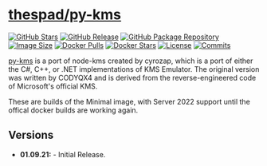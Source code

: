 # [thespad/py-kms](https://github.com/thespad/docker-py-kms)

[![GitHub Stars](https://img.shields.io/github/stars/thespad/docker-py-kms.svg?color=94398d&labelColor=555555&logoColor=ffffff&style=for-the-badge&logo=github)](https://github.com/thespad/docker-py-kms)
[![GitHub Release](https://img.shields.io/github/release/thespad/docker-py-kms.svg?color=94398d&labelColor=555555&logoColor=ffffff&style=for-the-badge&logo=github)](https://github.com/thespad/docker-py-kms/releases)
[![GitHub Package Repository](https://img.shields.io/static/v1.svg?color=94398d&labelColor=555555&logoColor=ffffff&style=for-the-badge&label=thespad&message=GitHub%20Package&logo=github)](https://github.com/thespad/docker-py-kms/packages)
[![Image Size](https://img.shields.io/docker/image-size/thespad/py-kms/latest?color=94398d&labelColor=555555&logoColor=ffffff&style=for-the-badge&label=Size)](#)
[![Docker Pulls](https://img.shields.io/docker/pulls/thespad/py-kms.svg?color=94398d&labelColor=555555&logoColor=ffffff&style=for-the-badge&label=pulls&logo=docker)](https://hub.docker.com/r/thespad/py-kms)
[![Docker Stars](https://img.shields.io/docker/stars/thespad/py-kms.svg?color=94398d&labelColor=555555&logoColor=ffffff&style=for-the-badge&label=stars&logo=docker)](https://hub.docker.com/r/thespad/py-kms)
[![License](https://img.shields.io/github/license/thespad/docker-py-kms?color=94398d&logo=Github&logoColor=ffffff&style=for-the-badge)](#)
[![Commits](https://img.shields.io/github/commits-since/thespad/docker-py-kms/latest?color=94398d&include_prereleases&logo=github&style=for-the-badge)](#)

[py-kms](https://github.com/SystemRage/py-kms) is a port of node-kms created by cyrozap, which is a port of either the C#, C++, or .NET implementations of KMS Emulator. The original version was written by CODYQX4 and is derived from the reverse-engineered code of Microsoft's official KMS.

These are builds of the Minimal image, with Server 2022 support until the offical docker builds are working again.

## Versions

* **01.09.21:** - Initial Release.
